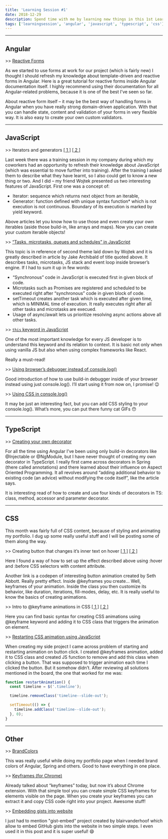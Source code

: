 ```yaml
---
title: 'Learning Session #1'
date: 2018-12-29
description: Spend time with me by learning new things in this 1st Learning Session!
tags: ['learningsession', 'angular', 'javascript', 'typescript', 'css']
---
```


---

## Angular

\>> [Reactive Forms](https://angular.io/guide/reactive-forms)

As we started to use forms at work for our project (which is fairly new) I thought I should refresh my knowledge about template-driven and reactive forms in Angular. Here is a great tutorial for reactive forms inside Angular documentation itself. I highly recommend using their documentation for all Angular-related problems, because it is one of the best I’ve seen so far.

About reactive form itself – it may be the best way of handling forms in Angular when you have really strong domain-driven application. With that you can handle state, content and validation of your forms in very flexible way. It is also easy to create your own custom validators.

---

## JavaScript

\>> Iterators and generators [[ 1 ]](https://developer.mozilla.org/en-US/docs/Web/JavaScript/Guide/Iterators_and_Generators) [[ 2 ]](https://codeburst.io/a-simple-guide-to-es6-iterators-in-javascript-with-examples-189d052c3d8e)

Last week there was a training session in my company during which my coworkers had an opportunity to refresh their knowledge about JavaScript (which was essential to move further into training). After the training I asked them to describe what they have learnt, so I also could get to know a new thing or two. And I did – my friend Wojtek presented us two interesting features of JavaScript. First one was a concept of:

- Iterator: sequence which returns next object from an iterable,
- Generator: function defined with unique syntax function\* which is not execution is not continuous. Boundary of its execution is marked by yield keyword.

Above articles let you know how to use those and even create your own iterables (aside those build-in, like arrays and maps). Now you can create your custom iterable objects!

\>> [“Tasks, microtasks, queues and schedules” in JavaScript](https://jakearchibald.com/2015/tasks-microtasks-queues-and-schedules/)

This topic is in reference of second theme laid down by Wojtek and it is greatly described in article by Jake Archibald of title quoted above. It describes tasks, microtasks, JS stack and event loop inside browser’s engine. If I had to sum it up in few words:

- “Synchronous” code in JavaScript is executed first in given block of code.
- Microtasks such as Promises are registered and scheduled to be executed right after “synchronous” code in given block of code.
- setTimeout creates another task which is executed after given time, which is MINIMAL time of execution. It really executes right after all other tasks and microtasks are execued.
- Usage of async/await lets us prioritize resolving async actions above all other tasks.

\>> [`this` keyword in JavaScript](https://medium.freecodecamp.org/how-to-understand-the-keyword-this-and-context-in-javascript-cd624c6b74b8)

One of the most important knowledge for every JS developer is to understand this keyword and its relation to context. It is basic not only when using vanilla JS but also when using complex frameworks like React.

Really a must-read!

\>> [Using browser’s debugger instead of console.log()](https://medium.com/datadriveninvestor/stopping-using-console-log-and-start-using-your-browsers-debugger-62bc893d93ff)

Good introduction of how to use build-in debugger inside of your browser instead using just console.log(). I’ll start using it from now on, I promise! 😉

\>> [Using CSS in console.log()](https://itnext.io/console-rules-b30560fc2367)

It may be just an interesting fact, but you can add CSS styling to your console.log(). What’s more, you can put there funny cat GIFs 😯

---

## TypeScript

\>> [Creating your own decorator](https://codeburst.io/decorate-your-code-with-typescript-decorators-5be4a4ffecb4)

For all the time using Angular I’ve been using only build-in decorators like @Injectable or @NgModule, but I have never thought of creating my own decorator in TypeScript. I really first came across decorators in Spring (there called annotations) and there learned about their influence on Aspect Oriented Programming. It all revolves around “adding additional behavior to existing code (an advice) without modifying the code itself”, like the article says.

It is interesting read of how to create and use four kinds of decorators in TS: class, method, accessor and parameter decorator.

---

## CSS

This month was fairly full of CSS content, because of styling and animating my portfolio. I dug up some really useful stuff and I will be posting some of them along the way.

\>> Creating button that changes it’s inner text on hover [[ 1 ]](https://stackoverflow.com/a/9913526) [[ 2 ]](https://codepen.io/sethabbott/pen/FtuLz)

Here I found a way of how to set up the effect described above using :hover and :before CSS selectors with content attribute.

Another link is a codepen of interesting button animation created by Seth Abbott. Really pretty effect. Inside @keyframes you create… Well, keyframes of your animation. Inside the class you then customize its behavior, like duration, iterations, fill-modes, delay, etc. It is really useful to know the basics of creating animations.

\>> Intro to @keyframe animations in CSS [[ 1 ]](https://www.w3schools.com/css/css3_animations.asp) [[ 2 ]](https://css-tricks.com/snippets/css/keyframe-animation-syntax/)

Here you can find basic syntax for creating CSS animations using @keyframe keyword and adding it to CSS class that triggers the animation on element.

\>> [Restarting CSS animation using JavaScript](https://stackoverflow.com/questions/6268508/restart-animation-in-css3-any-better-way-than-removing-the-element)

When creating my side project I came across problem of starting and restarting animation on button click. I created @keyframes animation, added it to CSS class and created JS function to remove and add this class when clicking a button. That was supposed to trigger animation each time I clicked the button. But it somehow didn’t. After reviewing all solutions mentioned in the board, the one that worked for me was:

```js
function restartAnimation() {
  const timeline = $('.timeline');

  timeline.removeClass('timeline--slide-out');

  setTimeout(() => {
    timeline.addClass('timeline--slide-out');
  }, 0);
}
```

---

## Other

\>> [BrandColors](https://brandcolors.net/)

This was really useful while doing my portfolio page when I needed brand colors of Angular, Spring and others. Good to have everything in one place.

\>> [Keyframes (for Chrome)](https://chrome.google.com/webstore/detail/keyframes/dalaiblmpeklkjnpeocmaojcfldmbfck)

Already talked about “keyframes” today, but now it’s about Chrome extension. With that simple tool you can create simple CSS keyframes for elements visible on the page. When you create your keyframes you can extract it and copy CSS code right into your project. Awesome stuff!

\>> [Embedding gists into website](https://github.com/blairvanderhoof/gist-embed)

I just had to mention "gist-embed" project created by blairvanderhoof which allow to embed GitHub gists into the website in two simple steps. I even used it in this post and it is super useful! 😄
